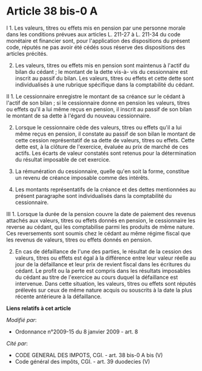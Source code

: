 # Article 38 bis-0 A

I 1. Les valeurs, titres ou effets mis en pension par une personne morale dans les conditions prévues aux articles L. 211-27
à L. 211-34 du code monétaire et financier sont, pour l'application des dispositions du présent code, réputés ne pas avoir
été cédés sous réserve des dispositions des articles précités. 

2. Les valeurs, titres ou effets mis en pension sont maintenus à l'actif du bilan du cédant ; le montant de la dette vis-à-
vis du cessionnaire est inscrit au passif du bilan. Les valeurs, titres ou effets et cette dette sont individualisés à une
rubrique spécifique dans la comptabilité du cédant. 

II 1. Le cessionnaire enregistre le montant de sa créance sur le cédant à l'actif de son bilan ; si le cessionnaire donne en
pension les valeurs, titres ou effets qu'il a lui même reçus en pension, il inscrit au passif de son bilan le montant de sa
dette à l'égard du nouveau cessionnaire. 

2. Lorsque le cessionnaire cède des valeurs, titres ou effets qu'il a lui même reçus en pension, il constate au passif de son
bilan le montant de cette cession représentatif de sa dette de valeurs, titres ou effets. Cette dette est, à la clôture de
l'exercice, évaluée au prix de marché de ces actifs. Les écarts de valeur constatés sont retenus pour la détermination du
résultat imposable de cet exercice. 

3. La rémunération du cessionnaire, quelle qu'en soit la forme, constitue un revenu de créance imposable comme des intérêts. 

4. Les montants représentatifs de la créance et des dettes mentionnées au présent paragraphe sont individualisés dans la
comptabilité du cessionnaire. 

III 1. Lorsque la durée de la pension couvre la date de paiement des revenus attachés aux valeurs, titres ou effets donnés en
pension, le cessionnaire les reverse au cédant, qui les comptabilise parmi les produits de même nature. Ces reversements sont
soumis chez le cédant au même régime fiscal que les revenus de valeurs, titres ou effets donnés en pension. 

2. En cas de défaillance de l'une des parties, le résultat de la cession des valeurs, titres ou effets est égal à la
différence entre leur valeur réelle au jour de la défaillance et leur prix de revient fiscal dans les écritures du cédant. Le
profit ou la perte est compris dans les résultats imposables du cédant au titre de l'exercice au cours duquel la défaillance
est intervenue. Dans cette situation, les valeurs, titres ou effets sont réputés prélevés sur ceux de même nature acquis ou
souscrits à la date la plus récente antérieure à la défaillance.

**Liens relatifs à cet article**

_Modifié par_:

  - Ordonnance n°2009-15 du 8 janvier 2009 - art. 8

_Cité par_:

  - CODE GENERAL DES IMPOTS, CGI. - art. 38 bis-0 A bis (V)
  - Code général des impôts, CGI. - art. 39 duodecies (V)
